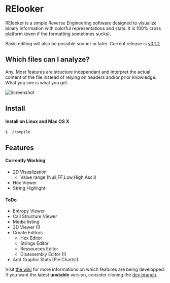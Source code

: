 # RElooker

RElooker is a simple Reverse Engineering software designed to visualize binary information with colorful representations and stats. It is 100% cross platform (even if the formatting sometimes sucks).

Basic editing will also be possible sooner or later.
Current release is [v0.1.2](https://github.com/Mixbo/relooker/releases/tag/v0.1.2)

## Which files can I analyze?
Any. Most features are structure independant and interpret the actual content of the file instead of relying on headers and/or prior knowledge. What you see is what you get.

![Screenshot](http://wakowakowako.com/mixbo/3_screen.png)

## Install
#### Install on Linux and Mac OS X
```
$ ./kompile 
```
## Features
#### Currently Working
* 2D Visualization
  * Value range (Null,FF,Low,High,Ascii)
* Hex Viewer
* String Highlight

#### ToDo
* Entropy Viewer
* Call Structure Viewer
* Media listing
* 3D Viewer (!)
* Create Editors
  * Hex Editor
  * Strings Editor
  * Ressources Editor
  * Disassembly Editor (!)
* Add Graphic Stats (Pie Charts!)

Visit [the wiki](https://github.com/Mixbo/relooker/wiki) for more informations on which features are being developped.
If you want the ~~latest~~ **unstable** version, consider cloning the [dev branch](https://github.com/Mixbo/relooker/tree/dev).
